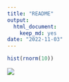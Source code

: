 ```yaml
---
title: "README"
output:
  html_document:
    keep_md: yes
date: "2022-11-03"
---
```



```r
hist(rnorm(10))
```

![](README_files/figure-html/unnamed-chunk-1-1.png)<!-- -->

